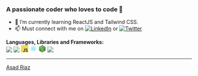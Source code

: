 ### A passionate coder who loves to code 🌈 
- 🌱 I’m currently learning ReactJS and Tailwind CSS.
- 📫 Must connect with me on [![LinkedIn](https://img.shields.io/badge/LinkedIn-0077B5?style=flat&logo=linkedin&logoColor=white)](https://linkedin.com/in/hafizasad419) or [![Twitter](https://img.shields.io/badge/Twitter-1DA1F2?style=flat&logo=twitter&logoColor=white)](https://twitter.com/hafizasad419)


**Languages, Libraries and Frameworks:**  
<code><img height="20" src="https://banner2.cleanpng.com/20180430/tqq/kisspng-html-computer-icons-5ae73de5c51fe9.7957224815251041018074.jpg"></img></code>
<code><img height="20" src="https://banner2.cleanpng.com/20180402/csq/kisspng-css3-cascading-style-sheets-computer-icons-html-emblem-5ac245f0d27847.8044648115226813288621.jpg"></img></code>
<code><img height="20" src="https://raw.githubusercontent.com/github/explore/80688e429a7d4ef2fca1e82350fe8e3517d3494d/topics/javascript/javascript.png"></code>
<code><img height="20" src="https://raw.githubusercontent.com/github/explore/80688e429a7d4ef2fca1e82350fe8e3517d3494d/topics/react/react.png"></code>
<code><img height="20" src="https://raw.githubusercontent.com/github/explore/80688e429a7d4ef2fca1e82350fe8e3517d3494d/topics/nodejs/nodejs.png"></code>
<code><img height="20" src="https://icons-for-free.com/iconfiles/png/256/NextJS-1324888744726908747.png"></img></code>







---
[Asad Riaz](https://github.com/hafizasad419)
